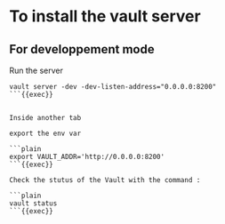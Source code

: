 # To install the vault server

## For developpement mode

Run the server

```plain
vault server -dev -dev-listen-address="0.0.0.0:8200"
```{{exec}}


Inside another tab

export the env var

```plain
export VAULT_ADDR='http://0.0.0.0:8200'
```{{exec}}

Check the stutus of the Vault with the command :

```plain
vault status
```{{exec}}
